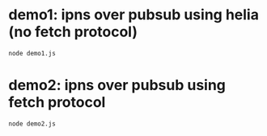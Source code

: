 # demo1: ipns over pubsub using helia (no fetch protocol)

```
node demo1.js
```

# demo2: ipns over pubsub using fetch protocol

```
node demo2.js
```
